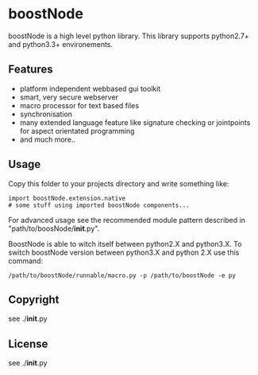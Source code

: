 <!-- region vim modline

vim: set tabstop=4 shiftwidth=4 expandtab:
vim: foldmethod=marker foldmarker=region,endregion:

endregion

region header

Copyright Torben Sickert 16.12.2012

License
   This library written by Torben Sickert stand under a creative commons
   naming 3.0 unported license.
   see http://creativecommons.org/licenses/by/3.0/deed.de

endregion -->

boostNode
=========

boostNode is a high level python library.
This library supports python2.7+ and python3.3+ environements.

Features
--------

* platform independent webbased gui toolkit
* smart, very secure webserver
* macro processor for text based files
* synchronisation
* many extended language feature like signature checking or jointpoints for aspect orientated programming
* and much more..

Usage
-----

Copy this folder to your projects directory and write something like:

    import boostNode.extension.native
    # some stuff using imported boostNode components...

For advanced usage see the recommended module pattern described in
"path/to/boosNode/__init__.py".

BoostNode is able to witch itself between python2.X and python3.X.
To switch boostNode version between python3.X and python 2.X use this
command:

    /path/to/boostNode/runnable/macro.py -p /path/to/boostNode -e py

Copyright
---------

see ./__init__.py

License
-------

see ./__init__.py
